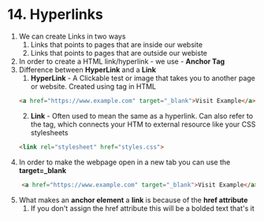 # 14. Hyperlinks 

1. We can create Links in two ways
    1. Links that points to pages that are inside our website 
    2. Links that points to pages that are outside our webiste
2. In order to create a HTML link/hyperlink - we use <a></a> - **Anchor Tag**
3. Difference between **HyperLink** and a **Link**
    1. **HyperLink** - A Clickable test or image that takes you to another page or website. Created using <a> tag in HTML 
    ``` HTML
    <a href="https://www.example.com" target="_blank">Visit Example</a>
    ```
    2. **Link** - Often used to mean the same as a hyperlink. Can also refer to the **<link>** tag, which connects your HTM to external resource like your CSS stylesheets
    ```HTML
    <link rel="stylesheet" href="styles.css">
    ```
4. In order to make the webpage open in a new tab you can use the **target=_blank**
```HTML
    <a href="https://www.example.com" target="_blank">Visit Example</a>
```
5. What makes an **anchor element** a **link** is because of the **href attribute** 
    1. If you don't assign the href attribute this will be a bolded text that's it

